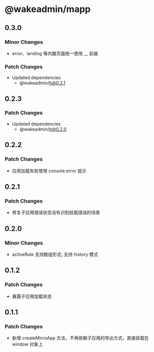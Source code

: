 # @wakeadmin/mapp

## 0.3.0

### Minor Changes

- error、landing 等内置页面统一使用 \_\_ 前缀

### Patch Changes

- Updated dependencies
  - @wakeadmin/h@0.2.1

## 0.2.3

### Patch Changes

- Updated dependencies
  - @wakeadmin/h@0.2.0

## 0.2.2

### Patch Changes

- 应用加载失败使用 console.error 提示

## 0.2.1

### Patch Changes

- 修复子应用错误状态没有识别挂载错误的场景

## 0.2.0

### Minor Changes

- activeRule 支持数组形式; 支持 history 模式

## 0.1.2

### Patch Changes

- 暴露子应用加载状态

## 0.1.1

### Patch Changes

- 新增 createMicroApp 方法，不再依赖子应用的导出方式，直接挂载在 window 对象上
